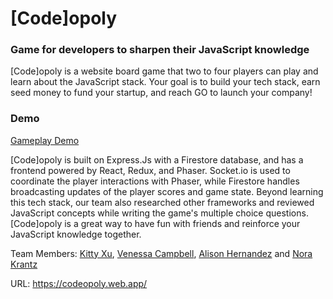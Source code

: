 # \[Code]opoly
### Game for developers to sharpen their JavaScript knowledge 

\[Code]opoly is a website board game that two to four players can play and learn about the JavaScript stack. Your goal is to build your tech stack, earn seed money to fund your startup, and reach GO to launch your company! 

### Demo

[Gameplay Demo](public/assets/demo.gif)

\[Code]opoly is built on Express.Js with a Firestore database, and has a frontend powered by React, Redux, and Phaser. Socket.io is used to coordinate the player interactions with Phaser, while Firestore handles broadcasting updates of the player scores and game state. Beyond learning this tech stack, our team also researched other frameworks and reviewed JavaScript concepts while writing the game's multiple choice questions. \[Code]opoly is a great way to have fun with friends and reinforce your JavaScript knowledge together.

Team Members: [Kitty Xu](https://github.com/kxu9846), [Venessa Campbell](https://github.com/venessa2020), [Alison Hernandez](https://github.com/alison-hernandez) and [Nora Krantz](https://github.com/norakrantz) 

URL: https://codeopoly.web.app/
